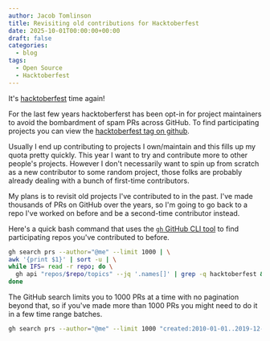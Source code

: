 ```yaml
---
author: Jacob Tomlinson
title: Revisiting old contributions for Hacktoberfest
date: 2025-10-01T00:00:00+00:00
draft: false
categories:
  - blog
tags:
  - Open Source
  - Hacktoberfest
---
```


It's [hacktoberfest](https://hacktoberfest.com/) time again!

For the last few years hacktoberferst has been opt-in for project maintainers to avoid the bombardment of spam PRs across GitHub. To find participating projects you can view the [hacktoberfest tag on github](https://github.com/topics/hacktoberfest).

Usually I end up contributing to projects I own/maintain and this fills up my quota pretty quickly. This year I want to try and contribute more to other people's projects. However I don't necessarily want to spin up from scratch as a new contributor to some random project, those folks are probably already dealing with a bunch of first-time contributors.

My plans is to revisit old projects I've contributed to in the past. I've made thousands of PRs on GitHub over the years, so I'm going to go back to a repo I've worked on before and be a second-time contributor instead.

Here's a quick bash command that uses the [`gh` GitHub CLI tool](https://cli.github.com/) to find participating repos you've contributed to before.

```bash
gh search prs --author="@me" --limit 1000 | \
awk '{print $1}' | sort -u | \
while IFS= read -r repo; do \
  gh api "repos/$repo/topics" --jq '.names[]' | grep -q hacktoberfest && echo "$repo" ;\
done
```

The GitHub search limits you to 1000 PRs at a time with no pagination beyond that, so if you've made more than 1000 PRs you might need to do it in a few time range batches.

```bash
gh search prs --author="@me" --limit 1000 "created:2010-01-01..2019-12-31" | ...
```
